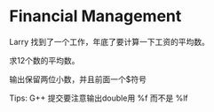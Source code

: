 # Financial Management

Larry 找到了一个工作，年底了要计算一下工资的平均数。

求12个数的平均数。

输出保留两位小数，并且前面一个$符号

Tips: G++ 提交要注意输出double用 %f 而不是 %lf

